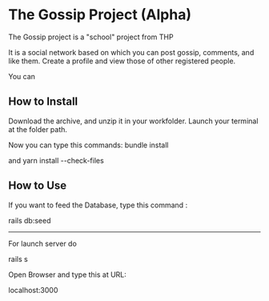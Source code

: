 # The Gossip Project (Alpha)

The Gossip project is a "school" project from THP


It is a social network based on which you can post gossip, comments, and like them. 
Create a profile and view those of other registered people.

You can

## How to Install

Download the archive, and unzip it in your workfolder. Launch your terminal at the folder path.

Now you can type this commands:
bundle install

and 
yarn install --check-files





## How to Use 

If you want to feed the Database, type this command :

rails db:seed
 
-----
For launch server do 

rails s


Open Browser and type this at URL:

localhost:3000